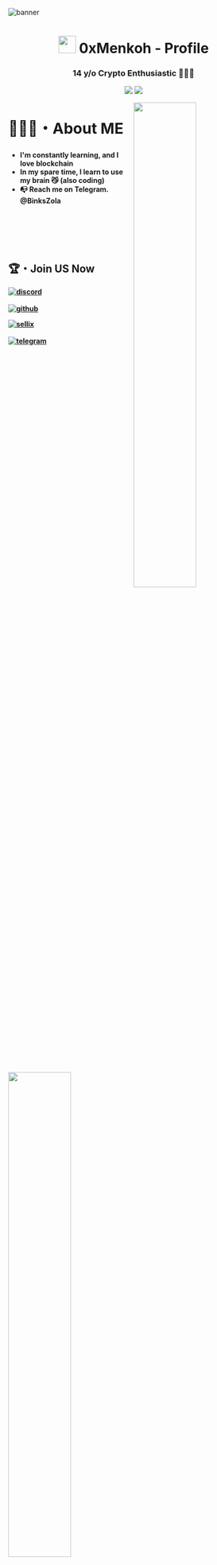 ![banner](https://cdn.discordapp.com/attachments/987748605542666381/988795255144976404/F6D2836E-3732-4348-9823-C013E31AE4D0.jpg)
<h1 align ="center"><img src ="https://emoji.discord.st/emojis/1a5c71a8-703b-4c09-938f-05e1e2d3d81d.gif"width = 35> 0xMenkoh - Profile</h1>
<h3 align = "center"><strong>14 y/o Crypto Enthusiastic 👨🏻‍🎨</h3>
  
<p align="center">
    <a href="https://discordapp.com/users/178529966684766209" target"blank_"><img src="https://img.shields.io/badge/Discord-111111?style=for-the-badge&logo=discord&logoColor=white" target="_blank"></a> 
    <a href="https://github.com/0xMenkoh" target"blank_"><img src="https://img.shields.io/badge/GitHub%20-111111.svg?&style=for-the-badge&logo=github&logoColor=white"></a>
</p>  
  
  
  
<img src = "https://i.imgur.com/yb4hY6S.png" align ="right" width = 50%>
<div align = left width = 50%>
<h2 style="font-size:30px"><b>🙋🏻‍♂️・About ME <b></h2>
<ul>
<li>I'm constantly learning, and I love blockchain</li>
<li>In my spare time, I learn to use my brain 😼 (also coding)</li>
<li>📭 Reach me on Telegram. @BinksZola</li>
<ul>
</div>
<br>

<br>
<br>
<br>
<img src ="https://i.imgur.com/NHw4oi1.png" align = "left" width = 50%>
<div>
<h2  > 🏆・Join US Now</h2>

[<img align="top" alt="discord" src="https://img.shields.io/badge/Discord-111111?style=for-the-badge&logo=discord&logoColor=white" />](https://discord.gg/fvaYYSVpDV)
<br>  
[<img align="top" alt="github" src="https://img.shields.io/badge/GitHub-111111?style=for-the-badge&logo=github&logoColor=white" />](https://github.com/0xMenkoh)
<br>  

[<img align="top" alt="sellix" src="https://img.shields.io/badge/Sellix-111111?logo=Stripe&logoColor=white&style=for-the-badge"/>](	
https://Tec.sellix.io)
<br>  
[<img align="top" alt="telegram" src="https://img.shields.io/badge/Telegram-111111?style=for-the-badge&logo=telegram&logoColor=white" />](https://t.me/Zentoh)
<br>
</div>
<br>
</p>
